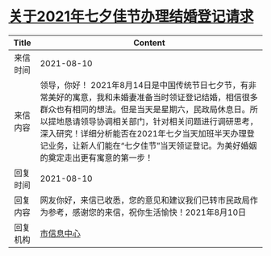 # <a href="http://www.shangluo.gov.cn/zmhd/ldxxxx.jsp?urltype=leadermail.LeaderMailContentUrl&wbtreeid=1112&leadermailid=7643">关于2021年七夕佳节办理结婚登记请求</a>
|Title|Content|
|:---:|---|
|来信时间|2021-08-10|
|来信内容|领导，你好！ 2021年8月14日是中国传统节日七夕节，有非常美好的寓意，我和未婚妻准备当时领证登记结婚，相信很多群众也有相同的想法。但是当天是星期六，民政局休息日。所以提地恳请领导协调相关部门，针对相关问题进行调研思考，深入研究！详细分析能否在2021年七夕当天加班半天办理登记业务，让新人们能在“七夕佳节”当天领证登记。为美好婚姻的奠定走出更有寓意的第一步！|
|回复时间|2021-08-10|
|回复内容|网友你好，来信已收悉，您的意见和建议我们已转市民政局作为参考，感谢您的来信，祝你生活愉快！2021年8月10日|
|回复机构|<a href="../../categories/agencies/市信息中心.md">市信息中心</a>|
